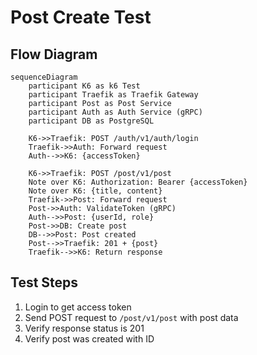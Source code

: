 # Post Create Test

## Flow Diagram

```mermaid
sequenceDiagram
    participant K6 as k6 Test
    participant Traefik as Traefik Gateway
    participant Post as Post Service
    participant Auth as Auth Service (gRPC)
    participant DB as PostgreSQL

    K6->>Traefik: POST /auth/v1/auth/login
    Traefik->>Auth: Forward request
    Auth-->>K6: {accessToken}
    
    K6->>Traefik: POST /post/v1/post
    Note over K6: Authorization: Bearer {accessToken}
    Note over K6: {title, content}
    Traefik->>Post: Forward request
    Post->>Auth: ValidateToken (gRPC)
    Auth-->>Post: {userId, role}
    Post->>DB: Create post
    DB-->>Post: Post created
    Post-->>Traefik: 201 + {post}
    Traefik-->>K6: Return response
```

## Test Steps

1. Login to get access token
2. Send POST request to `/post/v1/post` with post data
3. Verify response status is 201
4. Verify post was created with ID

